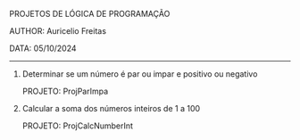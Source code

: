PROJETOS DE LÓGICA DE PROGRAMAÇÃO

AUTHOR: Auricelio Freitas

DATA: 05/10/2024

--------------------------------------

1.	Determinar se um número é par ou impar e positivo ou negativo

	PROJETO: ProjParImpa


2.	Calcular a soma dos números inteiros de 1 a 100

	PROJETO: ProjCalcNumberInt
